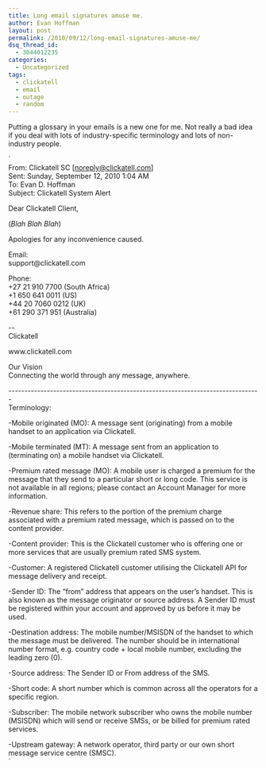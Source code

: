 ```yaml
---
title: Long email signatures amuse me.
author: Evan Hoffman
layout: post
permalink: /2010/09/12/long-email-signatures-amuse-me/
dsq_thread_id:
  - 3044012235
categories:
  - Uncategorized
tags:
  - clickatell
  - email
  - outage
  - random
---
```

Putting a glossary in your emails is a new one for me. Not really a bad idea if you deal with lots of industry-specific terminology and lots of non-industry people.

`<br />
From: Clickatell SC [noreply@clickatell.com]<br />
Sent: Sunday, September 12, 2010 1:04 AM<br />
To: Evan D. Hoffman<br />
Subject: Clickatell System Alert</p>
<p>Dear Clickatell Client,</p>
<p>(<i>Blah Blah Blah</i>)</p>
<p>Apologies for any inconvenience caused.</p>
<p>Email:<br />
support@clickatell.com</p>
<p>Phone:<br />
+27 21 910 7700 (South Africa)<br />
+1 650 641 0011 (US)<br />
+44 20 7060 0212 (UK)<br />
+61 290 371 951 (Australia)</p>
<p>--<br />
Clickatell</p>
<p>www.clickatell.com</p>
<p>Our Vision<br />
Connecting the world through any message, anywhere.</p>
<p>-------------------------------------------------------------------------------<br />
Terminology:</p>
<p>-Mobile originated (MO): A message sent (originating) from a mobile handset to an application via Clickatell.</p>
<p>-Mobile terminated (MT): A message sent from an application to (terminating on) a mobile handset via Clickatell.</p>
<p>-Premium rated message (MO): A mobile user is charged a premium for the message that they send to a particular short or long code. This service is not available in all regions; please contact an Account Manager for more information.</p>
<p>-Revenue share: This refers to the portion of the premium charge associated with a premium rated message, which is passed on to the content provider.</p>
<p>-Content provider: This is the Clickatell customer who is offering one or more services that are usually premium rated SMS system.</p>
<p>-Customer: A registered Clickatell customer utilising the Clickatell API for message delivery and receipt.</p>
<p>-Sender ID: The “from” address that appears on the user’s handset. This is also known as the message originator or source address. A Sender ID must be registered within your account and approved by us before it may be used.</p>
<p>-Destination address: The mobile number/MSISDN of the handset to which the message must be delivered. The number should be in international number format, e.g. country code + local mobile number, excluding the leading zero (0).</p>
<p>-Source address: The Sender ID or From address of the SMS.</p>
<p>-Short code: A short number which is common across all the operators for a specific region.</p>
<p>-Subscriber: The mobile network subscriber who owns the mobile number (MSISDN) which will send or receive SMSs, or be billed for premium rated services.</p>
<p>-Upstream gateway: A network operator, third party or our own short message service centre (SMSC).<br />
`